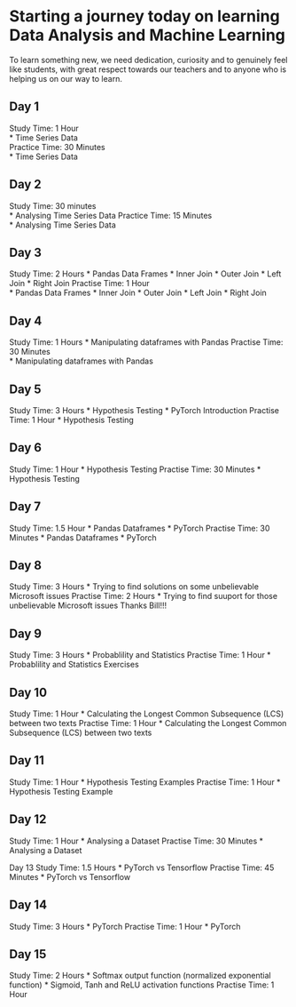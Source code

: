 # Starting a journey today on learning Data Analysis and Machine Learning  

To learn something new, we need dedication, curiosity and to genuinely feel like students, with great respect towards our teachers and to anyone who is helping us on our way to learn. 

## Day 1  

Study Time:  1 Hour  
	* Time Series Data  
Practice Time:  30 Minutes  
	* Time Series Data  

## Day 2  

Study Time:  30 minutes  
	* Analysing Time Series Data 
Practice Time:  15 Minutes  
	* Analysing Time Series Data  

## Day 3

Study Time: 2 Hours
	* Pandas Data Frames
		* Inner Join
		* Outer Join
		* Left Join
		* Right Join
Practise Time: 1 Hour  
	* Pandas Data Frames
		* Inner Join
		* Outer Join
		* Left Join
		* Right Join

## Day 4

Study Time: 1 Hours
	* Manipulating dataframes with Pandas
Practise Time: 30 Minutes  
	* Manipulating dataframes with Pandas

## Day 5

Study Time: 3 Hours
	* Hypothesis Testing
	* PyTorch Introduction
Practise Time: 1 Hour
	* Hypothesis Testing

## Day 6

Study Time: 1 Hour
	* Hypothesis Testing
Practise Time: 30 Minutes
	* Hypothesis Testing

## Day 7

Study Time: 1.5 Hour
	* Pandas Dataframes
	* PyTorch
Practise Time: 30 Minutes
	* Pandas Dataframes
	* PyTorch

## Day 8
Study Time: 3 Hours
	* Trying to find solutions on some unbelievable Microsoft issues
Practise Time: 2 Hours
	* Trying to find suuport for those unbelievable Microsoft issues
Thanks Bill!!!

## Day 9
Study Time: 3 Hours
	* Probablility and Statistics
Practise Time: 1 Hour
	* Probablility and Statistics Exercises

## Day 10
Study Time: 1 Hour
	* Calculating the Longest Common Subsequence (LCS) between two texts
Practise Time: 1 Hour
	* Calculating the Longest Common Subsequence (LCS) between two texts

## Day 11
Study Time: 1 Hour
	* Hypothesis Testing Examples
Practise Time: 1 Hour
	* Hypothesis Testing Example

## Day 12
Study Time: 1 Hour
	* Analysing a Dataset
Practise Time: 30 Minutes
	* Analysing a Dataset

Day 13
Study Time: 1.5 Hours
	* PyTorch vs Tensorflow
Practise Time: 45 Minutes
	* PyTorch vs Tensorflow

## Day 14
Study Time: 3 Hours
	* PyTorch
Practise Time: 1 Hour
	* PyTorch

## Day 15
Study Time: 2 Hours
	* Softmax output function (normalized exponential function) 
	* Sigmoid, Tanh and ReLU activation functions
Practise Time: 1 Hour

